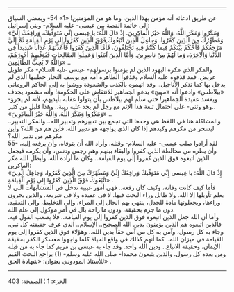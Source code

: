 ------------------------------------------------------------------------

عن طريق ادعائه أنه مؤمن بهذا الدين، وما هو من المؤمنين! «1» 54- ويمضي
السياق إلى خاتمة القصة بين عيسى- عليه السلام- وبني إسرائيل:  
«وَمَكَرُوا وَمَكَرَ اللَّهُ، وَاللَّهُ خَيْرُ الْماكِرِينَ. إِذْ قالَ اللَّهُ: يا عِيسى إِنِّي مُتَوَفِّيكَ،
وَرافِعُكَ إِلَيَّ وَمُطَهِّرُكَ مِنَ الَّذِينَ كَفَرُوا، وَجاعِلُ الَّذِينَ اتَّبَعُوكَ فَوْقَ الَّذِينَ كَفَرُوا إِلى
يَوْمِ الْقِيامَةِ ثُمَّ إِلَيَّ مَرْجِعُكُمْ فَأَحْكُمُ بَيْنَكُمْ فِيما كُنْتُمْ فِيهِ تَخْتَلِفُونَ، فَأَمَّا الَّذِينَ
كَفَرُوا فَأُعَذِّبُهُمْ عَذاباً شَدِيداً فِي الدُّنْيا وَالْآخِرَةِ، وَما لَهُمْ مِنْ ناصِرِينَ. وَأَمَّا
الَّذِينَ آمَنُوا وَعَمِلُوا الصَّالِحاتِ فَيُوَفِّيهِمْ أُجُورَهُمْ، وَاللَّهُ لا يُحِبُّ الظَّالِمِينَ» ..  
والمكر الذي مكره اليهود الذين لم يؤمنوا برسولهم- عيسى عليه السلام- مكر
طويل عريض. فقد قذفوه عليه السلام وقذفوا الطاهرة أمه مع يوسف النجار
خطيبها الذي لم يدخل بها كما تذكر الأناجيل.. وقد اتهموه بالكذب والشعوذة
ووشوا به إلى الحاكم الروماني «بيلاطس» وادعوا أنه «مهيج» يدعو الجماهير
للانتقاض على الحكومة! وأنه مشعوذ يجدف ويفسد عقيدة الجماهير! حتى سلم لهم
بيلاطس بأن يتولوا عقابه بأيديهم، لأنه لم يجرؤ- وهو وثني- على احتمال تبعة
هذا الإثم مع رجل لم يجد عليه ريبة.. وهذا قليل من كثير..  
«وَمَكَرُوا وَمَكَرَ اللَّهُ. وَاللَّهُ خَيْرُ الْماكِرِينَ» ..  
والمشاكلة هنا في اللفظ هي وحدها التي تجمع بين تدبيرهم وتدبير الله..
والمكر التدبير.. ليسخر من مكرهم وكيدهم إذا كان الذي يواجهه هو تدبير
الله. فأين هم من الله؟ وأين مكرهم من تدبير الله؟  
55- لقد أرادوا صلب عيسى- عليه السلام- وقتله. وأراد الله أن يتوفاه، وأن
يرفعه إليه، وأن يطره من مخالطة الذين كفروا والبقاء بينهم وهم رجس ودنس،
وأن يكرمه فيجعل الذين اتبعوه فوق الذين كفروا إلى يوم القيامة.. وكان ما
أراده الله. وأبطل الله مكر الماكرين:  
«إِذْ قالَ اللَّهُ: يا عِيسى إِنِّي مُتَوَفِّيكَ وَرافِعُكَ إِلَيَّ وَمُطَهِّرُكَ مِنَ الَّذِينَ كَفَرُوا، وَجاعِلُ
الَّذِينَ اتَّبَعُوكَ فَوْقَ الَّذِينَ كَفَرُوا إِلى يَوْمِ الْقِيامَةِ» .  
فأما كيف كانت وفاته، وكيف كان رفعه.. فهي أمور غيبية تدخل في المتشابهات
التي لا يعلم تأويلها إلا الله. ولا طائل وراء البحث فيها. لا في عقيدة ولا
في شريعة. والذين يجرون وراءها، ويجعلونها مادة للجدل، ينتهي بهم الحال إلى
المراء، وإلى التخليط، وإلى التعقيد. دون ما جزم بحقيقة، ودون ما راحة بال
في أمر موكول إلى علم الله.  
وأما أن الله جعل الذين اتبعوه فوق الذين كفروا إلى يوم القيامة.. فلا يصعب
القول فيه. فالذين اتبعوه هم الذين يؤمنون بدين الله الصحيح.. الإسلام..
الذي عرف حقيقته كل نبي، وجاء به كل رسول، وآمن به كل من آمن حقاً بدين
الله.. وهؤلاء فوق الذين كفروا إلى يوم القيامة في ميزان الله.. كما أنهم
كذلك في واقع الحياة كلما واجهوا معسكر الكفر بحقيقة الإيمان، وحقيقة
الاتباع.. ودين الله واحد. وقد جاء به عيسى بن مريم كما جاء به من قبله ومن
بعده كل رسول. والذين يتبعون محمدا- صلى الله عليه وسلم- (1) يراجع البحث
القيم للأستاذ المودودي بعنوان: «شهادة الحق» .

------------------------------------------------------------------------

الجزء: 1 ¦ الصفحة: 403
